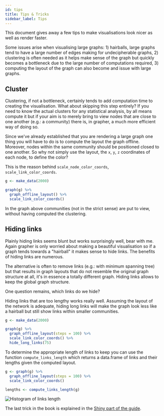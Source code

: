 ```yaml
---
id: tips
title: Tips & Tricks
sidebar_label: Tips
---
```


This document gives away a few tips to make visualisations look nicer as well as render faster.

Some issues arise when visualising large graphs: 1) hairballs, large graphs tend to have a large number of edges making for undecipherable graphs, 2) clustering is often needed as it helps make sense of the graph but quickly becomes a bottleneck due to the large number of computations required, 3) computing the layout of the graph can also become and issue with large graphs.

## Cluster

Clustering, if not a bottleneck, certainly tends to add computation time to creating the visualisation. What about skipping this step entirely? If you need to know the actual clusters for any statistical analysis, by all means compute it but if your aim is to merely bring to view nodes that are close to one another (e.g.: a community) there is, in grapher, a much more efficient way of doing so. 

Since we've already established that you are rendering a large graph one thing you will have to do is to compute the layout the graph offline. Moreover, nodes within the same community should be positioned closed to one another. So why not simply use the layout, the `x`, `y`, `z` coordinates of each node, to define the color?

This is the reason behind `scale_node_color_coords`, `scale_link_color_coords`.

```r
g <- make_data(2000)

graph(g) %>% 
  graph_offline_layout() %>% 
  scale_link_color_coords()
```

In the graph above communities (not in the strict sense) are put to view, without having computed the clustering.

## Hiding links

Plainly hiding links seems blunt but works surprisingly well, bear with me. Again grapher is only worried about making a beautiful visualisation so if a graph tends towards a "hairball" it makes sense to hide links. The benefits of hiding links are numerous. 

The alternative is often to remove links (e.g.: with minimum spanning tree) but that results in graph layouts that do not resemble the original graph structure at all, it's in essence a totally different graph. Hiding links allows to keep the global graph structure. 

One question remains, which links do we hide?

Hiding links that are too lengthy works really well. Assuming the layout of the network is adequate, hiding long links will make the graph look less like a hairball but still show links within smaller communities.

```r
g <- make_data(2000)

graph(g) %>% 
  graph_offline_layout(steps = 100) %>% 
  scale_link_color_coords() %>% 
  hide_long_links(75)
```

To determine the appropriate length of links to keep you can use the function `compute_links_length` which returns a data.frame of links and their lengths given the computed layout.

```r
g <- graph(g) %>% 
  graph_offline_layout(steps = 100) %>% 
  scale_link_color_coords()

lengths <- compute_links_length(g)
```

![Histogram of links length](../img/length_histogram.png)

The last trick in the book is explained in the [Shiny part of the guide](shiny.md#json).